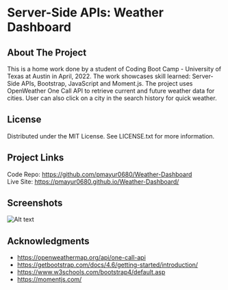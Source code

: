 # Server-Side APIs: Weather Dashboard
## About The Project
This is a home work done by a student of Coding Boot Camp - University of Texas at Austin in April, 2022. The work showcases skill learned: Server-Side APIs, Bootstrap, JavaScript and Moment.js. The project uses OpenWeather One Call API to retrieve current and future weather data for cities. User can also click on a city in the search history for quick weather.
## License
Distributed under the MIT License. See LICENSE.txt for more information.
## Project Links
Code Repo: https://github.com/pmayur0680/Weather-Dashboard<br>
Live Site: https://pmayur0680.github.io/Weather-Dashboard/
## Screenshots
![Alt text](https://user-images.githubusercontent.com/101486770/162600731-297904e5-8724-4d36-97f3-f0f6b9bca28d.png?raw=true "Weather Dashboard")
## Acknowledgments
 - https://openweathermap.org/api/one-call-api
 - https://getbootstrap.com/docs/4.6/getting-started/introduction/
 - https://www.w3schools.com/bootstrap4/default.asp
 - https://momentjs.com/ 

